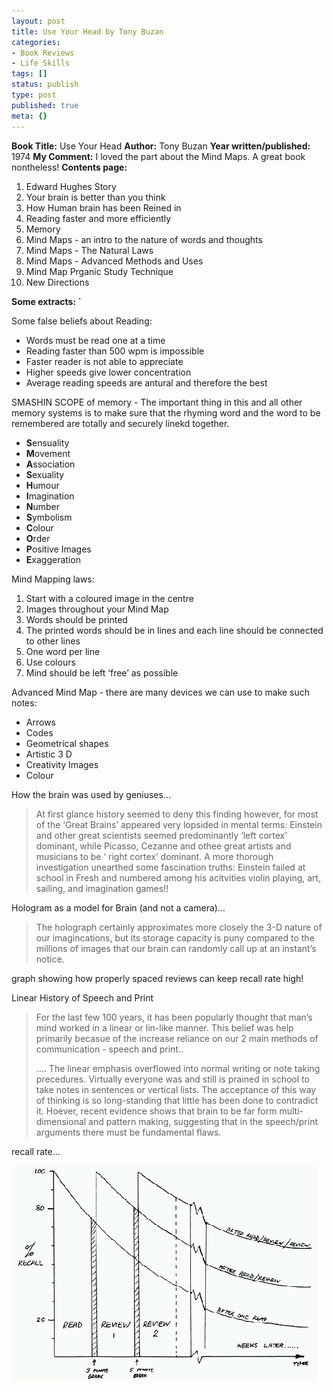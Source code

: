 ```yaml
---
layout: post
title: Use Your Head by Tony Buzan
categories:
- Book Reviews
- Life Skills
tags: []
status: publish
type: post
published: true
meta: {}
---
```

<strong>Book Title:</strong> Use Your Head
<strong>Author:</strong> Tony Buzan
<strong>Year written/published:</strong> 1974
<strong>My Comment:</strong> I loved the part about the Mind Maps. A great book nontheless!
<strong>Contents page:</strong>
<ol>
	<li>Edward Hughes Story</li>
	<li>Your brain is better than you think</li>
	<li>How Human brain has been Reined in</li>
	<li>Reading faster and more efficiently</li>
	<li>Memory</li>
	<li>Mind Maps - an intro to the nature of words and thoughts</li>
	<li>Mind Maps - The Natural Laws</li>
	<li>Mind Maps - Advanced Methods and Uses</li>
	<li>Mind Map Prganic Study Technique</li>
	<li>New Directions</li>
</ol>
<strong>Some extracts: `</strong>

Some false beliefs about Reading:
<ul>
	<li>Words must be read one at a time</li>
	<li>Reading faster than 500 wpm is impossible</li>
	<li>Faster reader is not able to appreciate</li>
	<li>Higher speeds give lower concentration</li>
	<li>Average reading speeds are antural and therefore the best</li>
</ul>
SMASHIN SCOPE of memory - The important thing in this and all other memory systems is to make sure that the rhyming word and the word to be remembered are totally and securely linekd together.
<ul>
	<li><strong>S</strong>ensuality </li>
	<li><strong>M</strong>ovement</li>
	<li><strong>A</strong>ssociation</li>
	<li><strong>S</strong>exuality</li>
	<li><strong>H</strong>umour</li>
	<li><strong>I</strong>magination</li>
	<li><strong>N</strong>umber</li>
	<li><strong>S</strong>ymbolism</li>
	<li><strong>C</strong>olour</li>
	<li><strong>O</strong>rder</li>
	<li><strong>P</strong>ositive Images</li>
	<li><strong>E</strong>xaggeration</li>
</ul>
Mind Mapping laws:
<ol>
	<li>Start with a coloured image in the centre</li>
	<li>Images throughout your Mind Map</li>
	<li>Words should be printed</li>
	<li>The printed words should be in lines and each line should be connected to other lines</li>
	<li>One word per line</li>
	<li>Use colours</li>
	<li>Mind should be left ‘free’ as possible</li>
</ol>
Advanced Mind Map - there are many devices we can use to make such notes:
<ul>
	<li>Arrows</li>
	<li>Codes</li>
	<li>Geometrical shapes</li>
	<li>Artistic 3 D</li>
	<li>Creativity Images</li>
	<li>Colour</li>
</ul>
How the brain was used by geniuses…
<blockquote>At first glance history seemed to deny this finding however, for most of the ‘Great Brains’ appeared very lopsided in mental terms: Einstein and other great scientists seemed predominantly ‘left cortex’ dominant, while Picasso, Cezanne and othee great artists and musicians to be ‘ right cortex’ dominant. A more thorough investigation unearthed some fascination truths: Einstein failed at school in Fresh and numbered among his acitvities violin playing, art, sailing, and imagination games!!</blockquote>
Hologram as a model for Brain (and not a camera)…
<blockquote>The holograph certainly approximates more closely the 3-D nature of our imagincations, but its storage capacity is puny compared to the millions of images that our brain can randomly call up at an instant’s notice.</blockquote>
graph showing how properly spaced reviews can keep recall rate high!

Linear History of Speech and Print
<blockquote>For the last few 100 years, it has been popularly thought that man’s mind worked in a linear or lin-like manner. This belief was help primarily becasue of the increase reliance on our 2 main methods of communication - speech and print..

…. The linear emphasis overflowed into normal writing or note taking precedures. Virtually everyone was and still is prained in school to take notes in sentences or vertical lists. The acceptance of this way of thinking is so long-standing that little has been done to contradict it. Hoever, recent evidence shows that brain to be far form multi-dimensional and pattern making, suggesting that in the speech/print arguments there must be fundamental flaws.</blockquote>
recall rate…

<img src="/img/recall.gif" />

